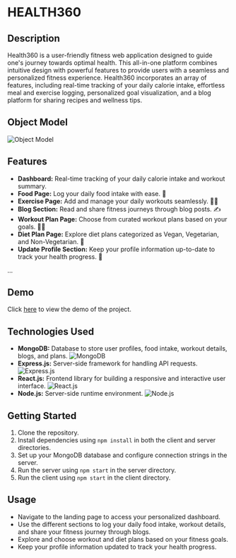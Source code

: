 # HEALTH360

## Description
Health360 is a user-friendly fitness web application designed to guide one's journey towards optimal health. This all-in-one platform combines intuitive design with powerful features to provide users with a seamless and personalized fitness experience. Health360 incorporates an array of features, including real-time tracking of your daily calorie intake, effortless meal and exercise logging, personalized goal visualization, and a blog platform for sharing recipes and wellness tips.

## Object Model

![Object Model](https://github.com/info-6150-fall-2023/final-project-flexbox-forces/blob/main/Health360%20ObjectModel.jpg)


## Features

- **Dashboard:** Real-time tracking of your daily calorie intake and workout summary.
- **Food Page:** Log your daily food intake with ease. 🍏
- **Exercise Page:** Add and manage your daily workouts seamlessly. 🏋️‍♂️
- **Blog Section:** Read and share fitness journeys through blog posts. ✍️
- **Workout Plan Page:** Choose from curated workout plans based on your goals. 🏃‍♀️
- **Diet Plan Page:** Explore diet plans categorized as Vegan, Vegetarian, and Non-Vegetarian. 🥗
- **Update Profile Section:** Keep your profile information up-to-date to track your health progress. 🔄

...

## Demo
Click [here](https://main.d2h92gmwzyfhhc.amplifyapp.com/) to view the demo of the project.


## Technologies Used

- **MongoDB:** Database to store user profiles, food intake, workout details, blogs, and plans. ![MongoDB](https://img.shields.io/badge/-MongoDB-green?style=for-the-badge&logo=mongodb)
- **Express.js:** Server-side framework for handling API requests. ![Express.js](https://img.shields.io/badge/-Express.js-orange?style=for-the-badge&logo=express)
- **React.js:** Frontend library for building a responsive and interactive user interface. ![React.js](https://img.shields.io/badge/-React.js-blue?style=for-the-badge&logo=react)
- **Node.js:** Server-side runtime environment. ![Node.js](https://img.shields.io/badge/-Node.js-green?style=for-the-badge&logo=node.js)

## Getting Started

1. Clone the repository.
2. Install dependencies using `npm install` in both the client and server directories.
3. Set up your MongoDB database and configure connection strings in the server.
4. Run the server using `npm start` in the server directory.
5. Run the client using `npm start` in the client directory.

## Usage

- Navigate to the landing page to access your personalized dashboard.
- Use the different sections to log your daily food intake, workout details, and share your fitness journey through blogs.
- Explore and choose workout and diet plans based on your fitness goals.
- Keep your profile information updated to track your health progress.
